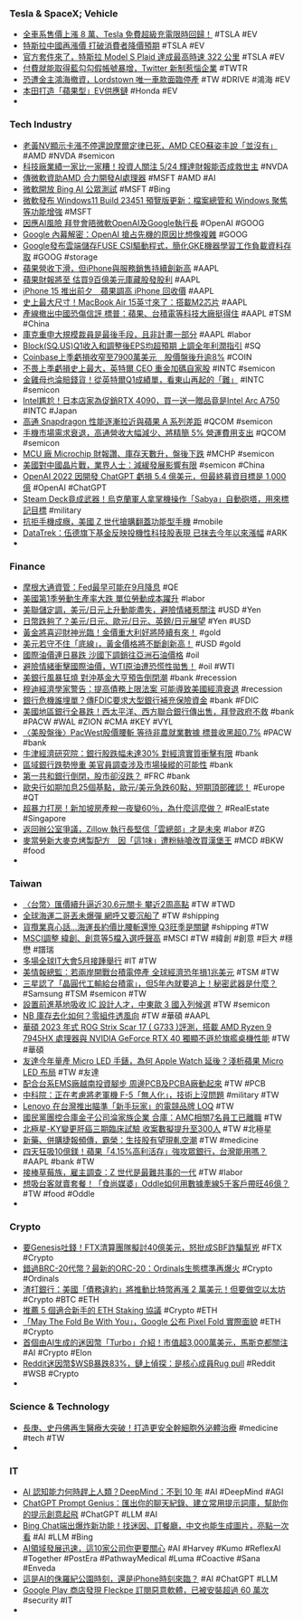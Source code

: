 ### Tesla & SpaceX; Vehicle
- [全車系售價上漲 8 萬、Tesla 免費超級充電限時回歸！](https://autos.yahoo.com.tw/全車系售價上漲-8-萬-tesla-免費超級充電限時回歸-174619880.html) #TSLA #EV
- [特斯拉中國再漲價 打破消費者降價預期](https://news.cnyes.com/news/id/5165465) #TSLA #EV
- [官方套件來了，特斯拉 Model S Plaid 達成最高時速 322 公里](https://technews.tw/2023/05/05/tesla-models-plaid-top-speed/) #TSLA #EV
- [付費就能取得藍勾勾假帳號暴增，Twitter 新制惹惱企業](https://finance.technews.tw/2023/05/04/twitters-new-system-annoys-companies/) #TWTR
- [恐遭金主鴻海撤資，Lordstown 唯一車款面臨停產](https://technews.tw/2023/05/05/struggling-lordstown-motors-expects-to-end-production-of-its-ev-pickup-in-the-near-future/) #TW #DRIVE #鴻海 #EV
- [本田打造「蘋果型」EV供應鏈](https://zh.cn.nikkei.com/industry/icar/52267-2023-05-05-05-00-51.html) #Honda #EV
-
### Tech Industry
- [老黃NV顯示卡漲不停還說摩爾定律已死，AMD CEO蘇姿丰說「並沒有」](https://www.techbang.com/posts/105989-nv-display-card-continues-to-rise-in-price-lao-huang-said) #AMD #NVDA #semicon
- [科技廠業績一家比一家糟！投資人關注 5/24 輝達財報能否成救世主](https://finance.technews.tw/2023/05/04/nvidia-releases-financial-report-on-may-24/) #NVDA
- [傳微軟資助AMD 合力開發AI處理器](https://m.cnyes.com/news/id/5165368) #MSFT #AMD #AI
- [微軟開放 Bing AI 公眾測試](https://chinese.engadget.com/microsoft-brings-bings-ai-chatbot-to-its-ios-and-android-swiftkey-apps-141705040.html) #MSFT #Bing
- [微軟發布 Windows11 Build 23451 預覽版更新：檔案總管和 Windows 聚焦等功能增強](https://www.techbang.com/posts/105981-microsoft-released-the-win11-build-23451-preview-update) #MSFT
- [因應AI風險 拜登會晤微軟OpenAI及Google執行長](https://m.cnyes.com/news/id/5165383) #OpenAI #GOOG
- [Google 內幕解密：OpenAI 搶占先機的原因比想像複雜](https://technews.tw/2023/05/05/google-openai-sundar-pichai/) #GOOG
- [Google發布雲端儲存FUSE CSI驅動程式，簡化GKE機器學習工作負載資料存取](https://www.ithome.com.tw/news/156701) #GOOG #storage
- [蘋果營收下滑，但iPhone與服務銷售持續創新高](https://www.ithome.com.tw/news/156742) #AAPL
- [蘋果財報將至 估買9百億美元庫藏股發股利](https://ctee.com.tw/news/global/856443.html) #AAPL
- [iPhone 15 推出前夕　蘋果調高 iPhone 回收價](https://www.newmobilelife.com/2023/05/04/iphone-trade-in-price-increase/) #AAPL
- [史上最大尺寸！MacBook Air 15英寸來了：搭載M2芯片](https://news.xfastest.com/apple/127418/apple-244/) #AAPL
- [產線撤出中國恐傷信評 標普：蘋果、台積電等科技大廠挺得住](https://news.cnyes.com/news/id/5165917) #AAPL #TSM #China
- [庫克重申大規模裁員是最後手段，且非計畫一部分](https://technews.tw/2023/05/05/tim-cook-layoff/) #AAPL #labor
- [Block(SQ.US)Q1收入和調整後EPS均超預期 上調全年利潤指引](https://hk.investing.com/news/stock-market-news/article-329043) #SQ
- [Coinbase上季虧損收窄至7900萬美元　股價盤後升逾8%](https://inews.hket.com/article/3519635) #COIN
- [不畏上季虧損史上最大，英特爾 CEO 重金加碼自家股](https://technews.tw/2023/05/05/intel-ceo-heavily-increases-intel-stock/) #INTC #semicon
- [金雞母也淪賠錢貨！從英特爾Q1成績單，看東山再起的「難」](https://www.bnext.com.tw/article/75103/intel-lin-may-23) #INTC #semicon
- [Intel尷尬！日本店家為促銷RTX 4090，買一送一贈品竟是Intel Arc A750](https://www.techbang.com/posts/105709-japanese-retailer-alternative-promotion-buy-rtx-4090-and-get) #INTC #Japan
- [高通 Snapdragon 性能逐漸拉近與蘋果 A 系列差距](https://technews.tw/2023/05/05/qualcomm-snapdragon-processors-are-gradually-closing-the-gap-with-apples-a-series-processors/) #QCOM #semicon
- [手機市場需求衰退，高通營收大幅減少、將精簡 5% 營運費用支出](https://www.eprice.com.tw/mobile/talk/102/5782005/1/) #QCOM #semicon
- [MCU 廠 Microchip 財報讚、庫存天數升，盤後下跌](https://finance.technews.tw/2023/05/05/microchip-fiscal-year-2023-fourth-quarter-financial-statements/) #MCHP #semicon
- [美國對中國晶片戰，業界人士：減緩發展影響有限](https://finance.technews.tw/2023/05/05/chip-war-slows-chinas-development-with-limited-impact/) #semicon #China
- [OpenAI 2022 因開發 ChatGPT 虧損 5.4 億美元，但最終募資目標是 1,000 億](https://www.inside.com.tw/article/31528-openai-lost-540-million-developing) #OpenAI #ChatGPT
- [Steam Deck竟成武器！烏克蘭軍人拿掌機操作「Sabya」自動砲塔，用來標記目標](https://www.techbang.com/posts/105935-steamdeck-is-being-used-for-combat-the-ukrainian-military-has) #military
- [抗拒手機成癮，美國 Z 世代搶購翻蓋功能型手機](https://ccc.technews.tw/2023/05/05/flip-phones/) #mobile
- [DataTrek：伍德旗下基金反映投機性科技股表現 已抹去今年以來漲幅](https://news.cnyes.com/news/id/5166110) #ARK
-
### Finance
- [摩根大通資管：Fed最早可能在9月降息](https://m.cnyes.com/news/id/5165216) #QE
- [美國第1季勞動生產率大跌 單位勞動成本躍升](https://news.cnyes.com/news/id/5165277) #labor
- [美聯儲定調，美元/日元上升動能盡失，避險情緒惹關注](https://www.dailyfxasia.com/cn/cmarkets/20230504-23904.html) #USD #Yen
- [日幣跌夠了？美元/日元、歐元/日元、英鎊/日元展望](https://www.dailyfxasia.com/cn/feaarticle/20230504-9217.html) #Yen #USD
- [黃金將喜迎財神光臨！金價重大利好將陸續有來！](https://www.dailyfxasia.com/cn/cmarkets/20230504-23908.html) #gold
- [美元若守不住「底線」，黃金價格將不斷創新高！](https://www.dailyfxasia.com/cn/cmarkets/20230504-23907.html) #USD #gold
- [國際油價連日暴跌 沙國下調銷往亞洲石油價格](https://news.cnyes.com/news/id/5165337) #oil
- [避險情緒衝擊國際油價，WTI原油遭恐慌性拋售！](https://www.dailyfxasia.com/cn/cmarkets/20230505-23912.html) #oil #WTI
- [美銀行風暴狂燒 對沖基金大亨預告倒閉潮](https://ctee.com.tw/news/global/856839.html) #bank #recession
- [穆迪經濟學家警告：提高債務上限法案 可能導致美國經濟衰退](https://news.cnyes.com/news/id/5166012) #recession
- [銀行危機誰埋單？傳FDIC要求大型銀行補充保險資金](https://news.cnyes.com/news/id/5165810) #bank #FDIC
- [美國地區銀行全暴跌！西太平洋、西方聯合銀行傳出售，拜登政府不救](https://www.blocktempo.com/us-regional-banking-crisis-worsens/) #bank #PACW #WAL #ZION #CMA #KEY #VYL
- [〈美股盤後〉PacWest股價腰斬 等待非農就業數據 標普收黑超0.7%](https://m.cnyes.com/news/id/5165364) #PACW #bank
- [牛津經濟研究院：銀行股跌幅未達30% 對經濟實質衝擊有限](https://news.cnyes.com/news/id/5166062) #bank
- [區域銀行跌勢慘重 美官員調查涉及市場操縱的可能性](https://news.cnyes.com/news/id/5165367) #bank
- [第一共和銀行倒閉，股市卻沒跌？](https://news.cnyes.com/news/id/5166069) #FRC #bank
- [歐央行如期加息25個基點，歐元/美元急跌60點，短期頂部確認！](https://www.dailyfxasia.com/cn/cmarkets/20230504-23906.html) #Europe #QT
- [超暴力打房！新加坡房產稅一夜變60％，為什麼這麼做？](https://today.line.me/tw/v2/article/ML2yxoy) #RealEstate #Singapore
- [返回辦公室爭議，Zillow 執行長堅信「雲總部」才是未來](https://technews.tw/2023/05/04/remote-work-and-cloud-cooperation-is-the-future/) #labor #ZG
- [麥當勞新大麥克烤製配方　因「這1味」遭粉絲嗆改買漢堡王](https://today.line.me/tw/v2/article/VxeBM5g) #MCD #BKW #food
-
### Taiwan
- [〈台幣〉匯價續升逼近30.6元關卡 攀近2周高點](https://m.cnyes.com/news/id/5165801) #TW #TWD
- [全球海運二哥丟未爆彈 網呼又要沉船了](https://ctee.com.tw/news/stocks/856851.html) #TW #shipping
- [貨攬業真心話...海運長約價比腰斬還慘 Q3旺季是關鍵](https://news.cnyes.com/news/id/5164763) #shipping #TW
- [MSCI調整 緯創、創意等5檔入選呼聲高](https://ctee.com.tw/news/stocks/856657.html) #MSCI #TW #緯創 #創意 #巨大 #穩懋 #譜瑞
- [多場全球IT大會5月接踵舉行](https://www.ithome.com.tw/voice/156738) #IT #TW
- [美情報總監：若兩岸開戰台積電停產 全球經濟恐年損1兆美元](https://news.cnyes.com/news/id/5165380) #TSM #TW
- [三星認了「晶圓代工輸給台積電」，但5年內就要追上！秘密武器是什麼？](https://www.bnext.com.tw/article/75132/samsung-tsmc-ca-may-23) #Samsung #TSM #semicon #TW
- [設置前進基地吸收 IC 設計人才，中東歐 3 國入列候選](https://technews.tw/2023/05/05/southeast-asia-recruitment-team/) #TW #semicon
- [NB 庫存去化如何？零組件透風向](https://technews.tw/2023/05/05/notebook-component-orders-rebounded/) #TW #華碩 #AAPL
- [華碩 2023 年式 ROG Strix Scar 17 ( G733 )評測，搭載 AMD Ryzen 9 7945HX 處理器與 NVIDIA GeForce RTX 40 獨顯不遜於旗艦桌機性能](https://www.cool3c.com/article/192992) #TW #華碩
- [友達今年量產 Micro LED 手錶，為何 Apple Watch 延後？淺析蘋果 Micro LED 布局](https://technews.tw/2023/05/05/apple-micro-led-apple-watch-ennostar/) #TW #友達
- [配合台系EMS廠越南投資腳步 周邊PCB及PCBA廠動起來](https://m.cnyes.com/news/id/5164404) #TW #PCB
- [中科院：正在考慮將老軍機 F-5「無人化」，技術上沒問題](https://www.inside.com.tw/article/31521-Taiwan-F-5) #military #TW
- [Lenovo 在台灣推出瞄準「新手玩家」的電競品牌 LOQ](https://chinese.engadget.com/lenovo-legion-loq-tw-101358651.html) #TW
- [國民黨團控合庫金子公司淪家族企業 合庫：AMC相關7名員工已離職](https://news.cnyes.com/news/id/5166126) #TW
- [北極星-KY變更肝癌三期臨床試驗 收案數擬提升至300人](https://news.cnyes.com/news/id/5164820) #TW #北極星
- [新藥、併購捷報頻傳，霸榮：生技股有望現軋空潮](https://technews.tw/2023/05/04/biotech-stocks-poised-for-a-rebound/) #TW #medicine
- [四天狂吸10億鎂！蘋果「4.15%高利活存」強攻眾銀行，台灣能用嗎？](https://www.blocktempo.com/apple-savings-products-turn-into-gold-sucking-beasts/) #AAPL #bank #TW
- [接棒草莓族，雇主調查：Z 世代是最難共事的一代](https://technews.tw/2023/05/04/z-generation-is-hard-to-cooperation/) #TW #labor
- [想吸台客就賣套餐！「食尚媒婆」Oddle如何用數據牽線5千客戶帶旺46億？](https://www.bnext.com.tw/article/75061/oddle-may-mag-23) #TW #food #Oddle
-
### Crypto
- [要Genesis吐錢！FTX清算團隊擬討40億美元，怒批成SBF詐騙幫兇](https://www.blocktempo.com/ftx-seeks-to-claw-back-4-billion-in-ongoing-bankruptcy-case/) #FTX #Crypto
- [錯過BRC-20代幣？最新的ORC-20：Ordinals生態標準再爆火](https://www.blocktempo.com/what-is-orc-20-token/) #Crypto #Ordinals
- [渣打銀行：美國「債務違約」將推動比特幣再漲 2 萬美元！但要做空以太坊](https://www.blocktempo.com/us-government-debt-default-will-send-bitcoin-up-20000/) #Crypto #BTC #ETH
- [推薦 5 個適合新手的 ETH Staking 協議](https://www.blocktempo.com/bankless-5-staking-opportunities-for-beginners/) #Crypto #ETH
- [「May The Fold Be With You」，Google 公布 Pixel Fold 實際面貌](https://m.eprice.com.tw/mobile/talk/4541/5782145/1) #ETH #Crypto
- [首個由AI生成的迷因幣「Turbo」介紹！市值超3,000萬美元，馬斯克都關注](https://abmedia.io/how-chatgpt-make-a-30m-memecoin-turbo) #AI #Crypto #Elon
- [Reddit迷因幣$WSB暴跌83%，鏈上偵探：是核心成員Rug pull](https://www.blocktempo.com/memecoin-wsb-coin-rug-pull/) #Reddit #WSB #Crypto
-
### Science & Technology
- [長庚、史丹佛再生醫療大突破！打造更安全幹細胞外泌體治療](https://technews.tw/2023/05/03/biomaterials/) #medicine #tech #TW
-
### IT
- [AI 認知能力何時趕上人類？DeepMind：不到 10 年](https://technews.tw/2023/05/05/google-deepmind-ceo-says-some-form-of-agi-possible-in-a-few-years/) #AI #DeepMind #AGI
- [ChatGPT Prompt Genius：匯出你的聊天紀錄、建立常用提示詞庫，幫助你的提示創意起飛](https://www.techbang.com/posts/105192-chatgpt-prompt-genius-export-chatgpt-chat-history-and-create) #ChatGPT #LLM #AI
- [Bing Chat端出爆炸新功能！找迷因、訂餐廳，中文也能生成圖片，亮點一次看](https://www.bnext.com.tw/article/75127/bing-wy-may-5) #AI #LLM #Bing
- [AI領域發展迅速，這10家公司你更要關心](https://www.techbang.com/posts/105958-ai-10-companies) #AI #Harvey #Kumo #ReflexAI #Together #PostEra #PathwayMedical #Luma #Coactive #Sana #Enveda
- [這是AI的侏羅紀公園時刻，還是iPhone時刻來臨？](https://www.bnext.com.tw/article/75076/ai-jurassic-park-era-mag-may) #AI #ChatGPT #LLM
- [Google Play 商店發現 Fleckpe 訂閱惡意軟體，已被安裝超過 60 萬次](https://www.kocpc.com.tw/archives/490675) #security #IT
-